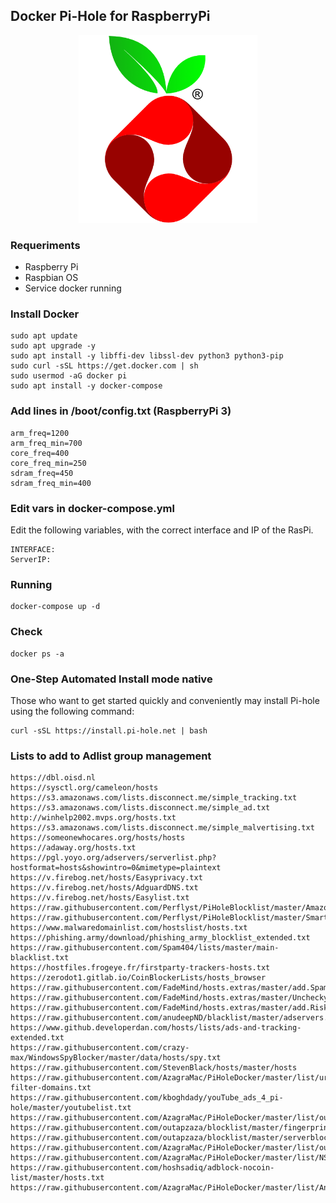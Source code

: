 ## Docker Pi-Hole for RaspberryPi

<p align="center">
        <img src="icon.png" alt="PNG" height="300px" />
</p>

### Requeriments
- Raspberry Pi
- Raspbian OS
- Service docker running

### Install Docker
    sudo apt update
    sudo apt upgrade -y
    sudo apt install -y libffi-dev libssl-dev python3 python3-pip
    sudo curl -sSL https://get.docker.com | sh
    sudo usermod -aG docker pi
    sudo apt install -y docker-compose

### Add lines in /boot/config.txt (RaspberryPi 3)
    arm_freq=1200
    arm_freq_min=700
    core_freq=400
    core_freq_min=250
    sdram_freq=450
    sdram_freq_min=400

### Edit vars in docker-compose.yml
Edit the following variables, with the correct interface and IP of the RasPi.

    INTERFACE:
    ServerIP:


### Running
    docker-compose up -d

### Check
    docker ps -a

### One-Step Automated Install mode native
Those who want to get started quickly and conveniently may install Pi-hole using the following command:

    curl -sSL https://install.pi-hole.net | bash

### Lists to add to Adlist group management
    https://dbl.oisd.nl
    https://sysctl.org/cameleon/hosts
    https://s3.amazonaws.com/lists.disconnect.me/simple_tracking.txt
    https://s3.amazonaws.com/lists.disconnect.me/simple_ad.txt
    http://winhelp2002.mvps.org/hosts.txt
    https://s3.amazonaws.com/lists.disconnect.me/simple_malvertising.txt
    https://someonewhocares.org/hosts/hosts
    https://adaway.org/hosts.txt
    https://pgl.yoyo.org/adservers/serverlist.php?hostformat=hosts&showintro=0&mimetype=plaintext
    https://v.firebog.net/hosts/Easyprivacy.txt
    https://v.firebog.net/hosts/AdguardDNS.txt
    https://v.firebog.net/hosts/Easylist.txt
    https://raw.githubusercontent.com/Perflyst/PiHoleBlocklist/master/AmazonFireTV.txt
    https://raw.githubusercontent.com/Perflyst/PiHoleBlocklist/master/SmartTV.txt
    https://www.malwaredomainlist.com/hostslist/hosts.txt
    https://phishing.army/download/phishing_army_blocklist_extended.txt
    https://raw.githubusercontent.com/Spam404/lists/master/main-blacklist.txt
    https://hostfiles.frogeye.fr/firstparty-trackers-hosts.txt
    https://zerodot1.gitlab.io/CoinBlockerLists/hosts_browser
    https://raw.githubusercontent.com/FadeMind/hosts.extras/master/add.Spam/hosts
    https://raw.githubusercontent.com/FadeMind/hosts.extras/master/UncheckyAds/hosts
    https://raw.githubusercontent.com/FadeMind/hosts.extras/master/add.Risk/hosts
    https://raw.githubusercontent.com/anudeepND/blacklist/master/adservers.txt
    https://www.github.developerdan.com/hosts/lists/ads-and-tracking-extended.txt
    https://raw.githubusercontent.com/crazy-max/WindowsSpyBlocker/master/data/hosts/spy.txt
    https://raw.githubusercontent.com/StevenBlack/hosts/master/hosts
    https://raw.githubusercontent.com/AzagraMac/PiHoleDocker/master/list/urlhaus-filter-domains.txt
    https://raw.githubusercontent.com/kboghdady/youTube_ads_4_pi-hole/master/youtubelist.txt
    https://raw.githubusercontent.com/AzagraMac/PiHoleDocker/master/list/outapzazaList.txt
    https://raw.githubusercontent.com/outapzaza/blocklist/master/fingerprintblock.txt
    https://raw.githubusercontent.com/outapzaza/blocklist/master/serverblocklist.txt
    https://raw.githubusercontent.com/AzagraMac/PiHoleDocker/master/list/outapzazaRegex.txt
    https://raw.githubusercontent.com/AzagraMac/PiHoleDocker/master/list/NSABlocklist.txt
    https://raw.githubusercontent.com/hoshsadiq/adblock-nocoin-list/master/hosts.txt
    https://raw.githubusercontent.com/AzagraMac/PiHoleDocker/master/list/AndroidTracking.txt
